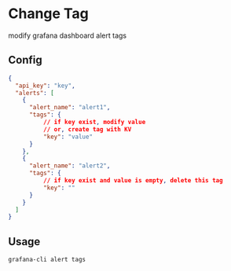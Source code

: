 # Change Tag

modify grafana dashboard alert tags 

## Config

```json
{
  "api_key": "key",
  "alerts": [
    {
      "alert_name": "alert1",
      "tags": {
		  // if key exist, modify value
		  // or, create tag with KV
		  "key": "value"
      }
    },
    {
      "alert_name": "alert2",
      "tags": {
		  // if key exist and value is empty, delete this tag
		  "key": ""
      }
    }
  ]
}
```

## Usage

`grafana-cli alert tags` 
